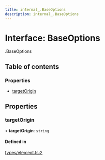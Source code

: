 ```yaml
---
title: internal_.BaseOptions
description: internal_.BaseOptions
---
```


# Interface: BaseOptions

[<internal>](../modules/internal_.md).BaseOptions

## Table of contents

### Properties

- [targetOrigin](internal_.BaseOptions.md#targetorigin)

## Properties

### targetOrigin

• **targetOrigin**: `string`

#### Defined in

[types/element.ts:2](https://github.com/airwallex/payouts-web-sdk/blob/dd0956d/src/types/element.ts#L2)
